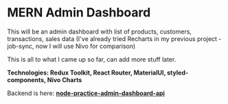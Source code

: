 # MERN Admin Dashboard

This will be an admin dashboard with list of products, customers, transactions, sales data (I've already tried Recharts in my previous project - job-sync, now I will use Nivo for comparison)

This is all to what I came up so far, can add more stuff later.

**Technologies: Redux Toolkit, React Router, MaterialUI, styled-components, Nivo Charts**

Backend is here:
**[node-practice-admin-dashboard-api](https://github.com/Freemasoid/node-practice-admin-dashboard-api)**
